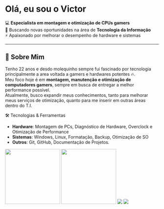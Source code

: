 #  Olá, eu sou o Victor  

💻 **Especialista em montagem e otimização de CPUs gamers**  
🎯 Buscando novas oportunidades na área de **Tecnologia da Informação**  
⚡ Apaixonado por melhorar o desempenho de hardware e sistemas  

---

## 🚀 Sobre Mim
Tenho 22 anos e desdo molequinho sempre fui fascinado por tecnologia principalmente a area voltada a gamers e hardwares potentes 🔥.  
Meu foco hoje é em **montagem, manutenção e otimização de computadores gamers**, sempre em busca de entregar a melhor performance possível.  
Atualmente, busco expandir meus conhecimentos, tanto para melhorar meus serviços de otimização, quanto para me inserir em outras áreas dentro do T.I.



🛠️ Tecnologias & Ferramentas
- **Hardware**: Montagem de PCs, Diagnóstico de Hardware, Overclock e Otimização de Performance  
- **Sistemas**: Windows, Linux, Formatação, Backup, Otimização de SO  
- **Outros**: Git, GitHub, Documentação de Projetos.




<div>
<img loading="lazy" height="180em" src="https://github-readme-stats.vercel.app/api/top-langs/?username=DaviBRcodex&layout=compact&langs_count=7&theme=dracula"/>
<img loading="lazy" height="180em" src="https://github-readme-stats.vercel.app/api?username=DaviBRcodex&show_icons=true&theme=dracula&include_all_commits=true&count_private="/>
<a href="https://www.instagram.com/o_v1ctor/" target="_blank"><img loading="lazy" src="https://img.shields.io/badge/-Instagram-%23E4405F?style=for-the-badge&logo=instagram&logoColor=white" target="_blank"></a>
<a href="https://www.linkedin.com/in/victor-anderson-ba1445381/" target="_blank"><img loading="lazy" src="https://img.shields.io/badge/-LinkedIn-%230077B5?style=for-the-badge&logo=linkedin&logoColor=white" target="_blank"></a>
</div>
